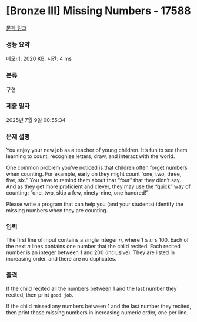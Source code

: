 # [Bronze III] Missing Numbers - 17588 

[문제 링크](https://www.acmicpc.net/problem/17588) 

### 성능 요약

메모리: 2020 KB, 시간: 4 ms

### 분류

구현

### 제출 일자

2025년 7월 9일 00:55:34

### 문제 설명

<p>You enjoy your new job as a teacher of young children. It’s fun to see them learning to count, recognize letters, draw, and interact with the world.</p>

<p>One common problem you’ve noticed is that children often forget numbers when counting. For example, early on they might count “one, two, three, five, six.” You have to remind them about that “four” that they didn’t say. And as they get more proficient and clever, they may use the “quick” way of counting: “one, two, skip a few, ninety-nine, one hundred!”</p>

<p>Please write a program that can help you (and your students) identify the missing numbers when they are counting.</p>

### 입력 

 <p>The first line of input contains a single integer <em>n</em>, where 1 ≤ <em>n</em> ≤ 100. Each of the next <em>n</em> lines contains one number that the child recited. Each recited number is an integer between 1 and 200 (inclusive). They are listed in increasing order, and there are no duplicates.</p>

### 출력 

 <p>If the child recited all the numbers between 1 and the last number they recited, then print <code>good job</code>.</p>

<p>If the child missed any numbers between 1 and the last number they recited, then print those missing numbers in increasing numeric order, one per line.</p>

